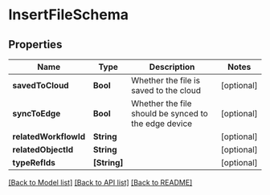 # InsertFileSchema

## Properties
Name | Type | Description | Notes
------------ | ------------- | ------------- | -------------
**savedToCloud** | **Bool** | Whether the file is saved to the cloud | [optional] 
**syncToEdge** | **Bool** | Whether the file should be synced to the edge device | [optional] 
**relatedWorkflowId** | **String** |  | [optional] 
**relatedObjectId** | **String** |  | [optional] 
**typeRefIds** | **[String]** |  | [optional] 

[[Back to Model list]](../README.md#documentation-for-models) [[Back to API list]](../README.md#documentation-for-api-endpoints) [[Back to README]](../README.md)


